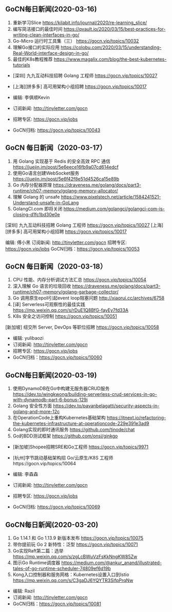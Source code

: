 ## GoCN每日新闻(2020-03-16)

1. 重新学习Slice https://kilabit.info/journal/2020/re-learning_slice/
2. 编写简洁接口的最佳时间 https://qvault.io/2020/03/15/best-practices-for-writing-clean-interfaces-in-go/
3. Go-Micro 运行时工具集（三） https://gocn.vip/topics/10032
4. 理解Go接口的实际应用 https://colobu.com/2020/03/15/understanding-Real-World-interface-design-in-go/
5. 最佳的K8s教程推荐 https://www.magalix.com/blog/the-best-kubernetes-tutorials

* [深圳] 九九互动科技招聘 Golang 工程师 https://gocn.vip/topics/10027
* [上海][拼多多] 高可用架构小组招聘 https://gocn.vip/topics/10017

* 编辑: 李俱顺Kevin
* 订阅新闻: http://tinyletter.com/gocn
* 招聘专区: https://gocn.vip/jobs
* GoCN归档: https://gocn.vip/topics/10043

## GoCN 每日新闻（2020-03-17）

1. 用 Golang 实现基于 Redis 的安全高效 RPC 通信 https://juejin.im/post/5e6eece16fb9a07cd614edcf
2. 使用Go语言创建WebSocket服务 https://juejin.im/post/5e6f42f8e51d4526ca15e89b
3. Go 内存分配器原理 https://draveness.me/golang/docs/part3-runtime/ch07-memory/golang-memory-allocator/
4. 理解 Golang 的 unsafe https://www.pixelstech.net/article/1584241521-Understand-unsafe-in-GoLang
5. GolangCI.com 即将关闭 https://medium.com/golangci/golangci-com-is-closing-d1fc1bd30e0e


[深圳] 九九互动科技招聘 Golang 工程师 https://gocn.vip/topics/10027
[上海][拼多多] 高可用架构小组招聘 https://gocn.vip/topics/10017


编辑: 傅小黑
订阅新闻: http://tinyletter.com/gocn
招聘专区: https://gocn.vip/jobs
GoCN归档：https://gocn.vip/topics/10053


## GoCN 每日新闻（2020-03-18） 

1. CPU 性能、内存分析调试方法汇总 https://gocn.vip/topics/10054
2. 深入理解 Go 语言的垃圾回收 https://draveness.me/golang/docs/part3-runtime/ch07-memory/golang-garbage-collector/
3. Go 调用原生epoll引起event loop阻塞问题 http://xiaorui.cc/archives/6758
4. [译] Serverless可观察性的最佳实践 https://mp.weixin.qq.com/s/rDuE1Q8BfG-fayEy7fd33A
5. K8s 安全之访问控制 https://gocn.vip/topics/10051

[新加坡] 纽交所 Server, DevOps 等职位招聘 https://gocn.vip/topics/10058

* 编辑: yulibaozi
* 订阅新闻: http://tinyletter.com/gocn
* 招聘专区: https://gocn.vip/jobs
* GoCN归档：https://gocn.vip/topics/10060


## GoCN每日新闻(2020-03-19)

1. 使用DynamoDB在Go中构建无服务器CRUD服务 https://dev.to/wingkwong/building-serverless-crud-services-in-go-with-dynamodb-part-6-bonus-129i
2. Golang 安全性方面 https://dev.to/pavanbelagatti/security-aspects-in-golang-and-more-12c
3. 在OperationCode上重构Kubernetes基础架构 https://itnext.io/refactoring-the-kubernetes-infrastructure-at-operationcode-229e391e3ad9
4. Golang实现的即时通讯服务 https://github.com/tinode/chat
5. Go的BDD测试框架 https://github.com/onsi/ginkgo

* [新加坡]Shopee招聘SRE和Go工程师 https://gocn.vip/topics/9971
* [杭州]字节跳动基础架构招 Go/云原生/K8S 工程师https://gocn.vip/topics/10064

* 编辑: 李森森
* 订阅新闻: http://tinyletter.com/gocn
* 招聘专区: https://gocn.vip/jobs
* GoCN归档: https://gocn.vip/topics/10069


## GoCN每日新闻(2020-03-20)

1. Go 1.14.1 和 Go 1.13.9 新版本发布 https://gocn.vip/topics/10075
2. 带你提前玩 Go 2 新特性：泛型 https://gocn.vip/topics/10071
3. Go实现Raft第二篇：选举 https://mp.weixin.qq.com/s/zgLcBWuVzFsKkNngKW85Zw
4. 图示Go Runtime调度器 https://medium.com/@ankur_anand/illustrated-tales-of-go-runtime-scheduler-74809ef6d19b
5. Kong入口控制器和服务网格：Kubernetes设置入口到Istio https://mp.weixin.qq.com/s/C3gaDJ6YQYTR3SifpPrqNw

* 编辑: Razil
* 订阅新闻: http://tinyletter.com/gocn
* GoCN归档：https://gocn.vip/topics/10081
